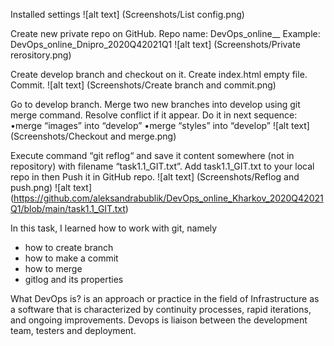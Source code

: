 Installed settings
  ![alt text] (Screenshots/List config.png)

Create new private repo on GitHub.
Repo name: DevOps_online_<City>_<year><quarter> Example: DevOps_online_Dnipro_2020Q42021Q1
  ![alt text] (Screenshots/Private rerository.png)
  
Create develop branch and checkout on it.
Create index.html empty file. Commit.
  ![alt text] (Screenshots/Create branch and commit.png)
  
Go to develop branch.
Merge two new branches into develop using git merge command. Resolve conflict if it appear. Do it in next sequence:
•merge “images” into “develop”
•merge “styles” into “develop”
  ![alt text] (Screenshots/Checkout and merge.png)
  
Execute command “git reflog“ and save it content somewhere (not in repository) with filename “task1.1_GIT.txt”.
Add task1.1_GIT.txt to your local repo in then Push it in GitHub repo.
  ![alt text] (Screenshots/Reflog and push.png)
  ![alt text] (https://github.com/aleksandrabublik/DevOps_online_Kharkov_2020Q42021Q1/blob/main/task1.1_GIT.txt)
  


In this task, I learned how to work with git, namely
- how to create branch
- how to make a commit
- how to merge
- gitlog and its properties


What DevOps is?
is an approach or practice in the field of Infrastructure as a software that is characterized by continuity processes, rapid iterations, and ongoing improvements. Devops is
liaison between the development team, testers and deployment.
